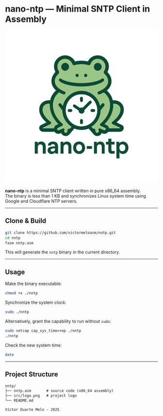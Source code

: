 # nano-ntp — Minimal SNTP Client in Assembly

![nano-ntp logo](src/logo.png)

**nano-ntp** is a minimal SNTP client written in pure x86_64 assembly.  
The binary is less than 1 KB and synchronizes Linux system time using Google and Cloudflare NTP servers.

---

## Clone & Build

```bash
git clone https://github.com/victormeloasm/nntp.git
cd nntp
fasm nntp.asm
````

This will generate the `nntp` binary in the current directory.

---

## Usage

Make the binary executable:

```bash
chmod +x ./nntp
```

Synchronize the system clock:

```bash
sudo ./nntp
```

Alternatively, grant the capability to run without `sudo`:

```bash
sudo setcap cap_sys_time=+ep ./nntp
./nntp
```

Check the new system time:

```bash
date
```

---

## Project Structure

```
nntp/
├── nntp.asm       # source code (x86_64 assembly)
├── src/logo.png   # project logo
└── README.md
```

```
Víctor Duarte Melo - 2025 
```
